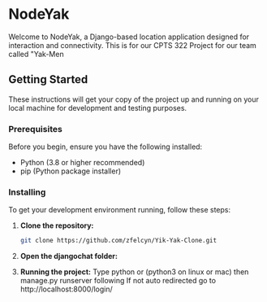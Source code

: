 # NodeYak

Welcome to NodeYak, a Django-based location application designed for interaction and connectivity. This is for our CPTS 322 Project for our team called "Yak-Men

## Getting Started

These instructions will get your copy of the project up and running on your local machine for development and testing purposes.

### Prerequisites

Before you begin, ensure you have the following installed:
- Python (3.8 or higher recommended)
- pip (Python package installer)

### Installing

To get your development environment running, follow these steps:

1. **Clone the repository:**
   ```bash
   git clone https://github.com/zfelcyn/Yik-Yak-Clone.git
   
2. **Open the djangochat folder:**

3. **Running the project:**
   Type python or (python3 on linux or mac) then manage.py runserver following
   If not auto redirected go to http://localhost:8000/login/
